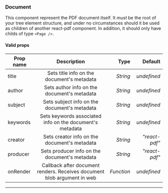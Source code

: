 ### Document

This component represent the PDF document itself. It _must_ be the root of your tree element structure, and under no circumstances should it be used as children of another react-pdf component. In addition, it should only have childs of type `<Page />`.

#### Valid props

| Prop name              |                               Description                               |               Type |       Default |
| ---------------------- | :---------------------------------------------------------------------: | -----------------: | ------------: |
| title                  |               Sets title info on the document's metadata                |           _String_ |   _undefined_ |
| author                 |               Sets author info on the document's metadata               |           _String_ |   _undefined_ |
| subject                |              Sets subject info on the document's metadata               |           _String_ |   _undefined_ |
| keywords               |        Sets keywords associated info on the document's metadata         |           _String_ |   _undefined_ |
| creator                |              Sets creator info on the document's metadata               |           _String_ | _"react-pdf"_ |
| producer               |              Sets producer info on the document's metadata              |           _String_ | _"react-pdf"_ |
| onRender               | Callback after document renders. Receives document blob argument in web |         _Function_ |   _undefined_ |

---
